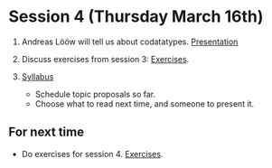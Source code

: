 # Session 4 (Thursday March 16th)

1. Andreas Lööw will tell us about codatatypes.
   [Presentation](/presentations/4/lecture04.v)

2. Discuss exercises from session 3:
   [Exercises](/exercises/3/).

3. [Syllabus](/syllabus.md)

   - Schedule topic proposals so far.
   - Choose what to read next time, and someone to present it.

## For next time

- Do exercises for session 4. [Exercises](/exercises/4/ex.v).
